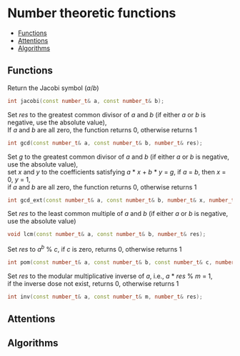 <h1>Number theoretic functions</h1>

 * [Functions](#functions)
 * [Attentions](#attentions)
 * [Algorithms](#algorithms)

<h2 id="functions">Functions</h2>

Return the Jacobi symbol (_a_/_b_)
```C++
int jacobi(const number_t& a, const number_t& b);
```

Set _res_ to the greatest common divisor of _a_ and _b_ (if either _a_ or _b_ is negative, use the absolute value),  
If _a_ and _b_ are all zero, the function returns 0, otherwise returns 1
```C++
int gcd(const number_t& a, const number_t& b, number_t& res);
```

Set _g_ to the greatest common divisor of _a_ and _b_ (if either _a_ or _b_ is negative, use the absolute value),  
set _x_ and _y_ to the coefficients satisfying _a_ * _x_ + _b_ * _y_ = _g_, if _a_ = _b_, then _x_ = 0, _y_ = 1,  
if _a_ and _b_ are all zero, the function returns 0, otherwise returns 1
```C++
int gcd_ext(const number_t& a, const number_t& b, number_t& x, number_t& y, number_t& g);
```

Set _res_ to the least common multiple of _a_ and _b_ (if either _a_ or _b_ is negative, use the absolute value)
```C++
void lcm(const number_t& a, const number_t& b, number_t& res);
```

Set _res_ to _a<sup>b</sup>_ % _c_, if _c_ is zero, returns 0, otherwise returns 1
```C++
int pom(const number_t& a, const number_t& b, const number_t& c, number_t& res);
```

Set _res_ to the modular multiplicative inverse of _a_, i.e., _a_ * _res_ % _m_ = 1,  
if the inverse dose not exist, returns 0, otherwise returns 1
```C++
int inv(const number_t& a, const number_t& m, number_t& res);
```

<h2 id="attentions">Attentions</h2>

<h2 id="algorithms">Algorithms</h2>